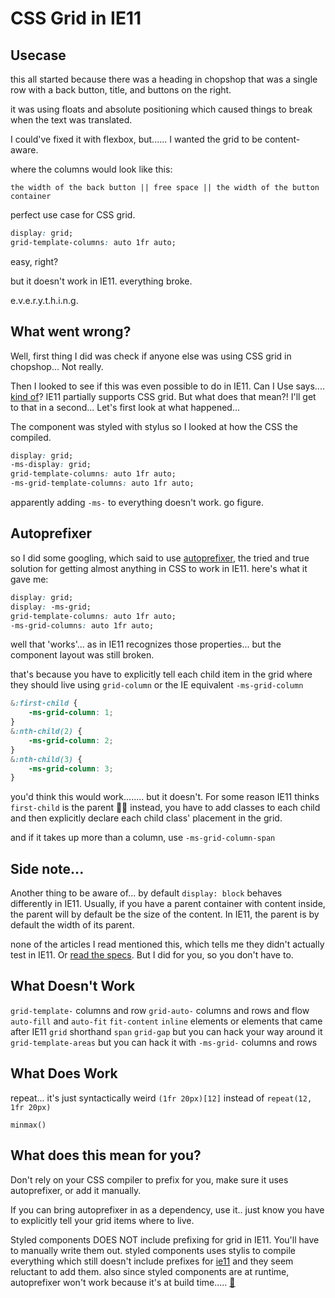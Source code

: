 # CSS Grid in IE11

## Usecase
this all started because there was a heading in chopshop that was a single row with a back button, title, and buttons on the right.

it was using floats and absolute positioning which caused things to break when the text was translated.

I could've fixed it with flexbox, but...... I wanted the grid to be content-aware.

where the columns would look like this:

`the width of the back button || free space || the width of the button container`

perfect use case for CSS grid.
```css
display: grid;
grid-template-columns: auto 1fr auto;
```

easy, right?

but it doesn't work in IE11. everything broke.

e.v.e.r.y.t.h.i.n.g.

## What went wrong?
Well, first thing I did was check if anyone else was using CSS grid in chopshop... Not really.

Then I looked to see if this was even possible to do in IE11. Can I Use says.... [kind of](https://caniuse.com/#feat=css-grid)? IE11 partially supports CSS grid. But what does that mean?! I'll get to that in a second... Let's first look at what happened...

The component was styled with stylus so I looked at how the CSS the compiled.
```css
display: grid;
-ms-display: grid;
grid-template-columns: auto 1fr auto;
-ms-grid-template-columns: auto 1fr auto;
```

apparently adding `-ms-` to everything doesn't work. go figure.

## Autoprefixer
so I did some googling, which said to use [autoprefixer](https://autoprefixer.github.io/), the tried and true solution for getting almost anything in CSS to work in IE11.
here's what it gave me:
```css
display: grid;
display: -ms-grid;
grid-template-columns: auto 1fr auto;
-ms-grid-columns: auto 1fr auto;
```

well that 'works'... as in IE11 recognizes those properties... but the component layout was still broken.

that's because you have to explicitly tell each child item in the grid where they should live using `grid-column` or the IE equivalent `-ms-grid-column`

```css
&:first-child {
    -ms-grid-column: 1;
}
&:nth-child(2) {
    -ms-grid-column: 2;
}
&:nth-child(3) {
    -ms-grid-column: 3;
}
```

you'd think this would work........ but it doesn't. For some reason IE11 thinks `first-child` is the parent 🤷‍♀
instead, you have to add classes to each child and then explicitly declare each child class' placement in the grid.

and if it takes up more than a column, use `-ms-grid-column-span`

## Side note...
Another thing to be aware of... by default `display: block` behaves differently in IE11. Usually, if you have a parent container with content inside, the parent will by default be the size of the content. In IE11, the parent is by default the width of its parent.

none of the articles I read mentioned this, which tells me they didn't actually test in IE11. Or [read the specs](https://www.w3.org/TR/2011/WD-css3-grid-layout-20110407/). But I did for you, so you don't have to.

## What Doesn't Work
`grid-template-` columns and row
`grid-auto-` columns and rows and flow
`auto-fill` and `auto-fit`
`fit-content`
`inline` elements
    or elements that came after IE11
`grid` shorthand
`span`
`grid-gap`
    but you can hack your way around it
`grid-template-areas`
    but you can hack it with `-ms-grid-` columns and rows

## What Does Work
repeat... it's just syntactically weird
`(1fr 20px)[12]` instead of `repeat(12, 1fr 20px)`

`minmax()`

## What does this mean for you?
Don't rely on your CSS compiler to prefix for you, make sure it uses autoprefixer, or add it manually.

If you can bring autoprefixer in as a dependency, use it.. just know you have to explicitly tell your grid items where to live.

Styled components DOES NOT include prefixing for grid in IE11. You'll have to manually write them out.
styled components uses stylis to compile everything which still doesn't include prefixes for [ie11](https://github.com/thysultan/stylis.js/issues/119) and they seem reluctant to add them.
also since styled components are at runtime, autoprefixer won't work because it's at build time..... [💩](https://github.com/styled-components/styled-components/issues/2078)

